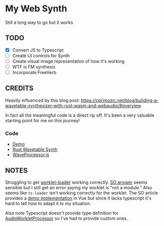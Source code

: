 # My Web Synth

Still a long way to go but it works

## TODO

- [x] Convert JS to Typescript
- [ ] Create UI controls for Synth
- [ ] Create visual image representation of how it's working
- [ ] WTF is FM synthesis
- [ ] Incorporate FreeVerb

## CREDITS

Heavily influenced by this blog post: https://cprimozic.net/blog/buliding-a-wavetable-synthesizer-with-rust-wasm-and-webaudio/#overview.

In fact all the meaningful code is a direct rip off. It's been a very valuable starting point for me 
on this journey!

### Code

- [Demo](https://github.com/Ameobea/homepage/tree/master/src/components/WavetableDemo)
- [Rust Wavetable Synth](https://github.com/Ameobea/web-synth/blob/master/engine/wavetable/src/lib.rs)
- [WaveProcessor.js](https://notes.ameo.design/WaveTableNodeProcessor.js)


## NOTES

Struggling to get [worklet-loader](https://github.com/reklawnos/worklet-loader) working correctly. [SO answer](https://stackoverflow.com/questions/53794127/how-to-make-audioworklets-work-with-vue-cli-webpack-babel-getting-illegal-invo) seems sensible but I still get an error saying my worklet is "not a module." Also seems like `ts-loader` isn't working correctly 
for the worklet. The SO article provides a [demo implementation](https://github.com/montag/vue-audioworklet-demo) in Vue but since it lacks typescript it's hard to tell how to adapt it to my situation. 

Also note Typescript doesn't provide type definition for [AudioWorkletProcessor](https://github.com/microsoft/TypeScript/issues/28308) so I've had to provide custom ones.
